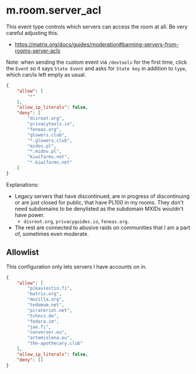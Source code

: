 # m.room.server_acl

This event type controls which servers can access the room at all. Be very careful
adjusting this.

* https://matrix.org/docs/guides/moderation#banning-servers-from-rooms-server-acls

Note: when sending the custom event via `/devtools` for the first time, click
the `Event` so it says `State Event` and asks for `State key` in addition to `type`,
which can/is left empty as usual.

```json
{
	"allow": [
		"*"
	],
	"allow_ip_literals": false,
	"deny": [
		"disroot.org",
		"privacytools.io",
		"feneas.org",
		"glowers.club",
		"*.glowers.club",
		"midov.pl",
		"*.midov.pl",
		"kiwifarms.net",
		"*.kiwifarms.net"
	]
}
```

Explanations:

* Legacy servers that have discontinued, are in progress of discontinuing or
  are just closed for public, that have PL100 in my rooms. They don't need subdomains
  to be denylisted as the subdomain MXIDs wouldn't have power.
  * `disroot.org`, `privacyguides.io`, `feneas.org`.
* The rest are connected to abusive raids on communities that I am a part of,
  sometimes even moderate.

## Allowlist

This configuration only lets servers I have accounts on in.

```json
{
	"allow": [
		"pikaviestin.fi",
		"matrix.org",
		"mozilla.org",
		"tedomum.net",
		"pirateriot.net",
		"tchncs.de",
		"fedora.im",
		"jae.fi",
		"converser.eu",
		"artemislena.eu",
		"the-apothecary.club"
	],
	"allow_ip_literals": false,
	"deny": []
}
```

